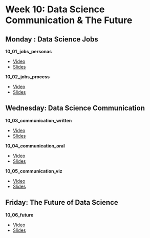 # Week 10: Data Science Communication & The Future

## Monday : Data Science Jobs

**10_01_jobs_personas**
- [Video](https://youtu.be/B0GXz1BxsMg)
- [Slides](https://github.com/COGS108/Lectures-Fa20/blob/master/10_communication/10_01_jobs_personas.pdf)

**10_02_jobs_process**
- [Video](https://youtu.be/i7SJFCZ7sQc)
- [Slides](https://github.com/COGS108/Lectures-Fa20/blob/master/10_communication/10_02_jobs_process.pdf)


## Wednesday: Data Science Communication

**10_03_communication_written**
- [Video](https://youtu.be/G5xSYbEyfDo)
- [Slides](https://github.com/COGS108/Lectures-Fa20/blob/master/10_communication/10_03_communication_written.pdf)


**10_04_communication_oral**
- [Video](https://youtu.be/nAkfPSq6qvs)
- [Slides](https://github.com/COGS108/Lectures-Fa20/blob/master/10_communication/10_04_communication_oral.pdf)


**10_05_communication_viz**
- [Video](https://youtu.be/-0xH0pyhRjg)
- [Slides](https://github.com/COGS108/Lectures-Fa20/blob/master/10_communication/10_05_communication_viz.pdf)


## Friday: The Future of Data Science

**10_06_future**
- [Video](https://youtu.be/GhZb2Lknupw)
- [Slides](https://github.com/COGS108/Lectures-Fa20/blob/master/10_communication/10_06_future.pdf)


